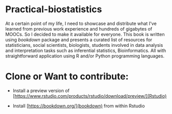 # Practical-biostatistics
At a certain point of my life, I need to showcase and distribute what I've learned from previous work experience and hundreds of gigabytes of MOOCs. So I decided to make it available for everyone. This book is written using _bookdown_ package and presents a curated list of resources for statisticians, social scientists, biologists, students involved in data analysis and interpretation tasks such as inferential statistics, Bioinformatics. All with straightforward application using R and/or Python programming languages.

# Clone or Want to contribute:

* Install a preview version of [https://www.rstudio.com/products/rstudio/download/preview/](Rstudio)

* Install [https://bookdown.org/](bookdown) from within Rstudio
